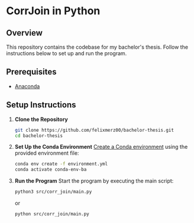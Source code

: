 # CorrJoin in Python

## Overview
This repository contains the codebase for my bachelor's thesis. Follow the instructions below to set up and run the program.

## Prerequisites
- [Anaconda](https://docs.anaconda.com/anaconda/install/#basic-install-instructions)

## Setup Instructions

1. **Clone the Repository**
   ```bash
   git clone https://github.com/felixmerz00/bachelor-thesis.git
   cd bachelor-thesis
   ```

2. **Set Up the Conda Environment**
   [Create a Conda environment](https://docs.conda.io/projects/conda/en/latest/user-guide/tasks/manage-environments.html#creating-an-environment-from-an-environment-yml-file) using the provided environment file:
   ```bash
   conda env create -f environment.yml
   conda activate conda-env-ba
   ```

3. **Run the Program**
   Start the program by executing the main script:
   ```bash
   python3 src/corr_join/main.py
   ```
   or
   ```bash
   python src/corr_join/main.py
   ```

